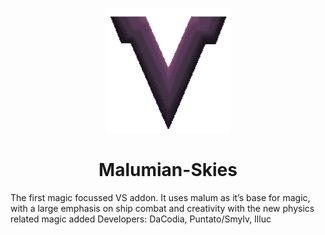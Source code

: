 <p align="center">
<img height="200" src="LeadV.png" width="200"/>
</p>
<h1 align="center">
Malumian-Skies 
</h1>
The first magic focussed VS addon. It uses malum as it’s base for magic, with a large emphasis on ship combat and creativity with the new physics related magic added
Developers: DaCodia, Puntato/Smylv, Illuc 